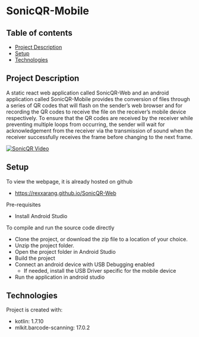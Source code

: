 # SonicQR-Mobile

## Table of contents
* [Project Description](#Project-Decription)
* [Setup](#Setup)
* [Technologies](#Technologies)

## Project Description
A static react web application called SonicQR-Web and an android application called SonicQR-Mobile provides the conversion of files through a series of QR codes that will flash on the sender’s web browser and for recording the QR codes to receive the file on the receiver’s mobile device respectively. To ensure that the QR codes are received by the receiver while preventing multiple loops from occurring, the sender will wait for acknowledgement from the receiver via the transmission of sound when the receiver successfully receives the frame before changing to the next frame.

[![SonicQR Video](http://img.youtube.com/vi/J4Ms2EX9az0/0.jpg)](https://www.youtube.com/watch?v=J4Ms2EX9az0)


## Setup
To view the webpage, it is already hosted on github
- https://rexxarang.github.io/SonicQR-Web 

Pre-requisites
- Install Android Studio

To compile and run the source code directly
- Clone the project, or download the zip file to a location of your choice. 
- Unzip the project folder.
- Open the project folder in Android Studio
- Build the project
- Connect an android device with USB Debugging enabled
  - If needed, install the USB Driver specific for the mobile device
- Run the application in android studio

## Technologies
Project is created with:
* kotlin: 1.7.10
* mlkit.barcode-scanning: 17.0.2
